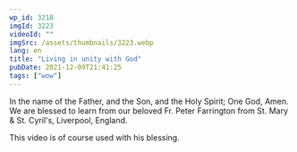 ```yaml
---
wp_id: 3218
imgId: 3223
videoId: ""
imgSrc: /assets/thumbnails/3223.webp
lang: en
title: "Living in unity with God"
pubDate: 2021-12-09T21:41:25
tags: ["wow"]
---
```


<p>In the name of the Father, and the Son, and the Holy Spirit; One God, Amen. We are blessed to learn from our beloved Fr. Peter Farrington from St. Mary &amp; St. Cyril's, Liverpool, England.</p>
<p>This video is of course used with his blessing.</p>
<p>&nbsp;</p>
